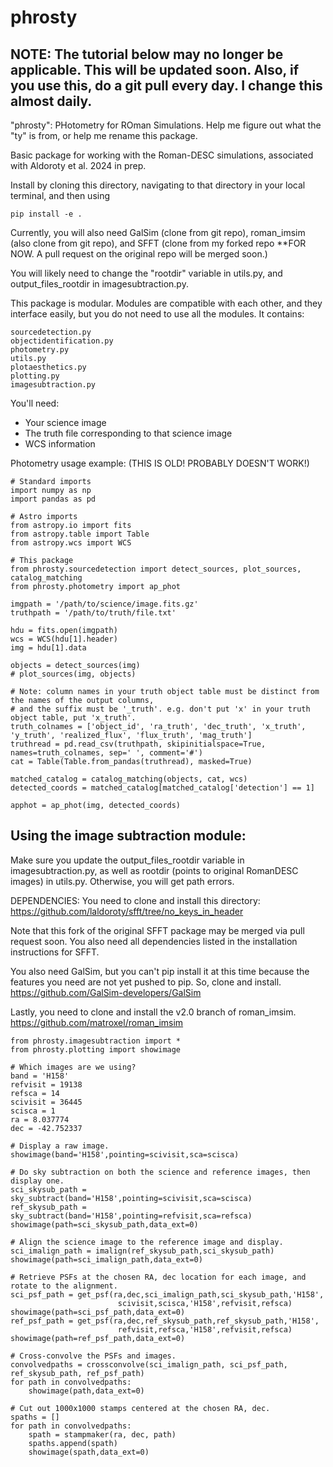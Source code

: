 # phrosty

## NOTE: The tutorial below may no longer be applicable. This will be updated soon. Also, if you use this, do a git pull every day. I change this almost daily. 

"phrosty": PHotometry for ROman Simulations. Help me figure out what the "ty" is from, or help me rename this package. 

Basic package for working with the Roman-DESC simulations, associated with Aldoroty et al. 2024 in prep. 


Install by cloning this directory, navigating to that directory in your local terminal, and then using
```
pip install -e .
```

Currently, you will also need GalSim (clone from git repo), roman_imsim (also clone from git repo), and SFFT (clone from my forked repo **FOR NOW. A pull request on the original repo will be merged soon.)

You will likely need to change the "rootdir" variable in utils.py, and output_files_rootdir in imagesubtraction.py. 

This package is modular. Modules are compatible with each other, and they interface
easily, but you do not need to use all the modules. It contains:
```
sourcedetection.py
objectidentification.py
photometry.py
utils.py
plotaesthetics.py
plotting.py
imagesubtraction.py
```

You'll need:
- Your science image
- The truth file corresponding to that science image
- WCS information 

Photometry usage example:
(THIS IS OLD! PROBABLY DOESN'T WORK!)
```
# Standard imports
import numpy as np
import pandas as pd

# Astro imports
from astropy.io import fits
from astropy.table import Table
from astropy.wcs import WCS

# This package
from phrosty.sourcedetection import detect_sources, plot_sources, catalog_matching
from phrosty.photometry import ap_phot

imgpath = '/path/to/science/image.fits.gz'
truthpath = '/path/to/truth/file.txt'

hdu = fits.open(imgpath)
wcs = WCS(hdu[1].header)
img = hdu[1].data

objects = detect_sources(img)
# plot_sources(img, objects)

# Note: column names in your truth object table must be distinct from the names of the output columns,
# and the suffix must be '_truth'. e.g. don't put 'x' in your truth object table, put 'x_truth'.
truth_colnames = ['object_id', 'ra_truth', 'dec_truth', 'x_truth', 'y_truth', 'realized_flux', 'flux_truth', 'mag_truth']
truthread = pd.read_csv(truthpath, skipinitialspace=True, names=truth_colnames, sep=' ', comment='#')
cat = Table(Table.from_pandas(truthread), masked=True)

matched_catalog = catalog_matching(objects, cat, wcs)
detected_coords = matched_catalog[matched_catalog['detection'] == 1]

apphot = ap_phot(img, detected_coords)

```

## Using the image subtraction module:
Make sure you update the output_files_rootdir variable in imagesubtraction.py, 
as well as rootdir (points to original RomanDESC images) in utils.py. Otherwise, 
you will get path errors.

DEPENDENCIES: 
You need to clone and install this directory:
https://github.com/laldoroty/sfft/tree/no_keys_in_header

Note that this fork of the original SFFT package may be merged via pull request soon.
You also need all dependencies listed in the installation instructions for SFFT. 

You also need GalSim, but you can't pip install it at this time because the features
you need are not yet pushed to pip. So, clone and install. 
https://github.com/GalSim-developers/GalSim

Lastly, you need to clone and install the v2.0 branch of roman_imsim.
https://github.com/matroxel/roman_imsim

```
from phrosty.imagesubtraction import *
from phrosty.plotting import showimage

# Which images are we using? 
band = 'H158'
refvisit = 19138
refsca = 14
scivisit = 36445
scisca = 1
ra = 8.037774
dec = -42.752337

# Display a raw image. 
showimage(band='H158',pointing=scivisit,sca=scisca)

# Do sky subtraction on both the science and reference images, then display one.
sci_skysub_path = sky_subtract(band='H158',pointing=scivisit,sca=scisca)
ref_skysub_path = sky_subtract(band='H158',pointing=refvisit,sca=refsca)
showimage(path=sci_skysub_path,data_ext=0)

# Align the science image to the reference image and display. 
sci_imalign_path = imalign(ref_skysub_path,sci_skysub_path)
showimage(path=sci_imalign_path,data_ext=0)

# Retrieve PSFs at the chosen RA, dec location for each image, and rotate to the alignment. 
sci_psf_path = get_psf(ra,dec,sci_imalign_path,sci_skysub_path,'H158',
                        scivisit,scisca,'H158',refvisit,refsca)
showimage(path=sci_psf_path,data_ext=0)
ref_psf_path = get_psf(ra,dec,ref_skysub_path,ref_skysub_path,'H158',
                        refvisit,refsca,'H158',refvisit,refsca)
showimage(path=ref_psf_path,data_ext=0)

# Cross-convolve the PSFs and images.
convolvedpaths = crossconvolve(sci_imalign_path, sci_psf_path, ref_skysub_path, ref_psf_path)
for path in convolvedpaths:
    showimage(path,data_ext=0)

# Cut out 1000x1000 stamps centered at the chosen RA, dec. 
spaths = []
for path in convolvedpaths:
    spath = stampmaker(ra, dec, path)
    spaths.append(spath)
    showimage(spath,data_ext=0)
```